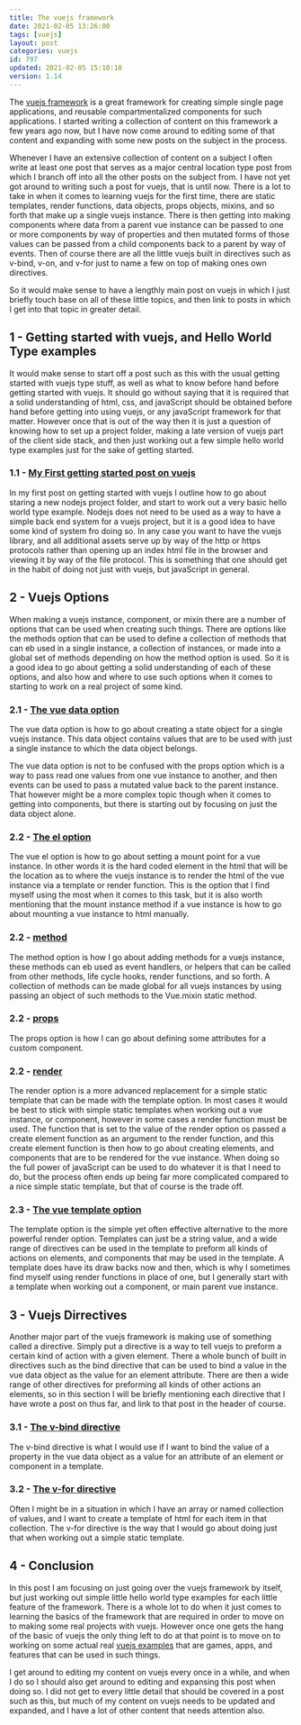 ```yaml
---
title: The vuejs framework
date: 2021-02-05 13:26:00
tags: [vuejs]
layout: post
categories: vuejs
id: 797
updated: 2021-02-05 15:10:10
version: 1.14
---
```


The [vuejs framework](https://en.wikipedia.org/wiki/Vue.js) is a great framework for creating simple single page applications, and reusable compartmentalized components for such applications. I started writing a collection of content on this framework a few years ago now, but I have now come around to editing some of that content and expanding with some new posts on the subject in the process.

Whenever I have an extensive collection of content on a subject I often write at least one post that serves as a major central location type post from which I branch off into all the other posts on the subject from. I have not yet got around to writing such a post for vuejs, that is until now. There is a lot to take in when it comes to learning vuejs for the first time, there are static templates, render functions, data objects, props objects, mixins, and so forth that make up a single vuejs instance. There is then getting into making components where data from a parent vue instance can be passed to one or more components by way of properties and then mutated forms of those values can be passed from a child components back to a parent by way of events. Then of course there are all the little vuejs built in directives such as v-bind, v-on, and v-for just to name a few on top of making ones own directives.

So it would make sense to have a lengthly main post on vuejs in which I just briefly touch base on all of these little topics, and then link to posts in which I get into that topic in greater detail.

<!-- more -->

## 1 - Getting started with vuejs, and Hello World Type examples

It would make sense to start off a post such as this with the usual getting started with vuejs type stuff, as well as what to know before hand before getting started with vuejs. It should go without saying that it is required that a solid understanding of html, css, and javaScript should be obtained before hand before getting into using vuejs, or any javaScript framework for that matter. However once that is out of the way then it is just a question of knowing how to set up a project folder, making a late version of vuejs part of the client side stack, and then just working out a few simple hello world type examples just for the sake of getting started.

### 1.1 - [My First getting started post on vuejs](/2019/05/05/vuejs-getting-started)

In my first post on getting started with vuejs I outline how to go about staring a new nodejs project folder, and start to work out a very basic hello world type example. Nodejs does not need to be used as a way to have a simple back end system for a vuejs project, but it is a good idea to have some kind of system fro doing so. In any case you want to have the vuejs library, and all additional assets serve up by way of the http or https protocols rather than opening up an index html file in the browser and viewing it by way of the file protocol. This is something that one should get in the habit of doing not just with vuejs, but javaScript in general.


## 2 - Vuejs Options

When making a vuejs instance, component, or mixin there are a number of options that can be used when creating such things. There are options like the methods option that can be used to define a collection of methods that can eb used in a single instance, a collection of instances, or made into a global set of methods depending on how the method option is used. So it is a good idea to go about getting a solid understanding of each of these options, and also how and where to use such options when it comes to starting to work on a real project of some kind.

### 2.1 - [The vue data option](/2019/05/18/vuejs-data/)

The vue data option is how to go about creating a state object for a single vuejs instance. This data object contains values that are to be used with just a single instance to which the data object belongs. 

The vue data option is not to be confused with the props option which is a way to pass read one values from one vue instance to another, and then events can be used to pass a mutated value back to the parent instance. That however might be a more complex topic though when it comes to getting into components, but there is starting out by focusing on just the data object alone.

### 2.2 - [The el option](/2019/05/06/vuejs-el/)

The vue el option is how to go about setting a mount point for a vue instance. In other words it is the hard coded element in the html that will be the location as to where the vuejs instance is to render the html of the vue instance via a template or render function. This is the option that I find myself using the most when it comes to this task, but it is also worth mentioning that the mount instance method if a vue instance is how to go about mounting a vue instance to html manually.

### 2.2 - [method](/2019/05/20/vuejs-method/)

The method option is how I go about adding methods for a vuejs instance, these methods can eb used as event handlers, or helpers that can be called from other methods, life cycle hooks, render functions, and so forth. A collection of methods can be made global for all vuejs instances by using passing an object of such methods to the Vue.mixin static method.

### 2.2 - [props](/2019/05/19/vuejs-props/)

The props option is how I can go about defining some attributes for a custom component.

### 2.2 - [render](/2019/05/12/vuejs-render/)

The render option is a more advanced replacement for a simple static template that can be made with the template option. In most cases it would be best to stick with simple static templates when working out a vue instance, or component, however in some cases a render function must be used. The function that is set to the value of the render option os passed a create element function as an argument to the render function, and this create element function is then how to go about creating elements, and components that are to be rendered for the vue instance. When doing so the full power of javaScript can be used to do whatever it is that I need to do, but the process often ends up being far more complicated compared to a nice simple static template, but that of course is the trade off.

### 2.3 - [The vue template option](/2019/05/07)

The template option is the simple yet often effective alternative to the more powerful render option. Templates can just be a string value, and a wide range of directives can be used in the template to preform all kinds of actions on elements, and components that may be used in the template. A template does have its draw backs now and then, which is why I sometimes find myself using render functions in place of one, but I generally start with a template when working out a component, or main parent vue instance.

## 3 - Vuejs Dirrectives

Another major part of the vuejs framework is making use of something called a directive. Simply put a directive is a way to tell vuejs to preform a certain kind of action with a given element. There a whole bunch of built in directives such as the bind directive that can be used to bind a value in the vue data object as the value for an element attribute. There are then a wide range of other directives for preforming all kinds of other actions an elements, so in this section I will be briefly mentioning each directive that I have wrote a post on thus far, and link to that post in the header of course. 

### 3.1 - [The v-bind directive](/2019/05/31/vuejs-bind)

The v-bind directive is what I would use if I want to bind the value of a property in the vue data object as a value for an attribute of an element or component in a template.

### 3.2 - [The v-for directive](2019/05/21/vuejs-for/)

Often I might be in a situation in which I have an array or named collection of values, and I want to create a template of html for each item in that collection. The v-for directive is the way that I would go about doing just that when working out a simple static template.


## 4 - Conclusion

In this post I am focusing on just going over the vuejs framework by itself, but just working out simple little hello world type examples for each little feature of the framework. There is a whole lot to do when it just comes to learning the basics of the framework that are required in order to move on to making some real projects with vuejs. However once one gets the hang of the basic of vuejs the only thing left to do at that point is to move on to working on some actual real [vuejs examples](/2021/02/04/vuejs-example/) that are games, apps, and features that can be used in such things.

I get around to editing my content on vuejs every once in a while, and when I do so I should also get around to editing and expansing this post when doing so. I did not get to every little detail that should be covered in a post such as this, but much of my content on vuejs needs to be updated and expanded, and I have a lot of other content that needs attention also.

